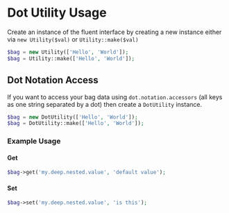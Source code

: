 # Dot Utility Usage

Create an instance of the fluent interface by creating a new instance either via `new Utility($val)` or `Utility::make($val)`

``` php
$bag = new Utility(['Hello', 'World']);
$bag = Utility::make(['Hello', 'World']);
```

## Dot Notation Access

If you want to access your bag data using `dot.notation.accessors` (all keys as one string separated by a dot) then create
a `DotUtility` instance.

``` php
$bag = new DotUtility(['Hello', 'World']);
$bag = DotUtility::make(['Hello', 'World']);
```

### Example Usage

#### Get
```php
$bag->get('my.deep.nested.value', 'default value');
```

#### Set
```php
$bag->set('my.deep.nested.value', 'is this');
```
